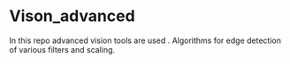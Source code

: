 # Vison_advanced
In this repo advanced vision tools are used . Algorithms for edge detection of various filters and scaling.


